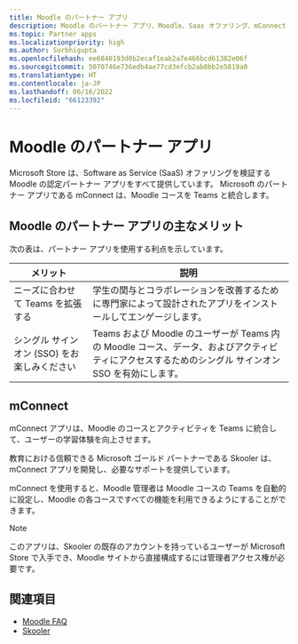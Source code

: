 ```yaml
---
title: Moodle のパートナー アプリ
description: Moodle のパートナー アプリ、Moodle、Saas オファリング、mConnect のパートナー アプリの主な利点について説明します。 Teams のユーザーに対して singe-sign-on SSO を有効にします。
ms.topic: Partner apps
ms.localizationpriority: high
ms.author: Surbhigupta
ms.openlocfilehash: ee6840193d0b2ecaf1eab2a7e466bcd61382e06f
ms.sourcegitcommit: 5070746e736edb4ae77cd3efcb2ab8bb2e5819a0
ms.translationtype: HT
ms.contentlocale: ja-JP
ms.lasthandoff: 06/16/2022
ms.locfileid: "66123392"
---
```

# <a name="partner-apps-for-moodle"></a>Moodle のパートナー アプリ

Microsoft Store は、Software as Service (SaaS) オファリングを検証する Moodle の認定パートナー アプリをすべて提供しています。 Microsoft のパートナー アプリである mConnect は、Moodle コースを Teams と統合します。

## <a name="key-benefits-of-partner-apps-for-moodle"></a>Moodle のパートナー アプリの主なメリット

次の表は、パートナー アプリを使用する利点を示しています。

|メリット| 説明|
|----------|------------|
|ニーズに合わせて Teams を拡張する| 学生の関与とコラボレーションを改善するために専門家によって設計されたアプリをインストールしてエンゲージします。|
|シングル サインオン (SSO) をお楽しみください| Teams および Moodle のユーザーが Teams 内の Moodle コース、データ、およびアクティビティにアクセスするためのシングル サインオン SSO を有効にします。|

## <a name="mconnect"></a>mConnect

mConnect アプリは、Moodle のコースとアクティビティを Teams に統合して、ユーザーの学習体験を向上させます。

教育における信頼できる Microsoft ゴールド パートナーである Skooler は、mConnect アプリを開発し、必要なサポートを提供しています。

mConnect を使用すると、Moodle 管理者は Moodle コースの Teams を自動的に設定し、Moodle の各コースですべての機能を利用できるようにすることができます。

>[!NOTE]
>このアプリは、Skooler の既存のアカウントを持っているユーザーが Microsoft Store で入手でき、Moodle サイトから直接構成するには管理者アクセス権が必要です。
  
<!-- Watch the following video to understand how to get started with mConnect and Teams: -->

<!-- > [!VIDEO unavailable] -->

## <a name="see-also"></a>関連項目

* [Moodle FAQ](faqs.md)
* [Skooler](https://skooler.com/mconnect/how-to/)
